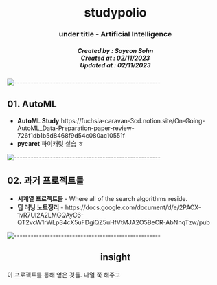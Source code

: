 <h1 align="center"> studypolio </h1>
<h3 align="center"> under title - Artificial Intelligence </h3>
<h5 align="center"> Created by : Soyeon Sohn<br>
Created at : 02/11/2023<br>
Updated at : 02/11/2023</h5>


<!-- 프로젝트 개요 -->
![-----------------------------------------------------](https://raw.githubusercontent.com/andreasbm/readme/master/assets/lines/rainbow.png)


<h2 id="project 1"> 01. AutoML </h2>

<p align="justify"> 
<ul>
  <li><b>AutoML Study</b> https://fuchsia-caravan-3cd.notion.site/On-Going-AutoML_Data-Preparation-paper-review-726f1db1b5d8468f9d54c080ac10551f</li>
  <li><b>pycaret</b> 파이캐럿 실습 ㅎ</li>
</ul>
</p>

<!-- 파일 설명 -->
![-----------------------------------------------------](https://raw.githubusercontent.com/andreasbm/readme/master/assets/lines/rainbow.png)


<h2 id="project 1"> 02. 과거 프로젝트들 </h2>

<p align="justify"> 
<ul>
  <li><b>시계열 프로젝트들</b> - Where all of the search algorithms reside.</li>
  <li><b>딥 러닝 노트정리</b> - https://docs.google.com/document/d/e/2PACX-1vR7Ul2A2LMGQAyC6-QT2vcW1rWLp34cX5uFDgiQZ5uHfVtMJA2O5BeCR-AbNnqTzw/pub</li>
</ul>
</p>


<!-- 인사이트 -->
![-----------------------------------------------------](https://raw.githubusercontent.com/andreasbm/readme/master/assets/lines/rainbow.png)


<h2 id="project 1", align="center"> insight </h2>

<p align="justify"> 
  이 프로젝트를 통해 얻은 것들. 나열 쭉 해주고
</p>



